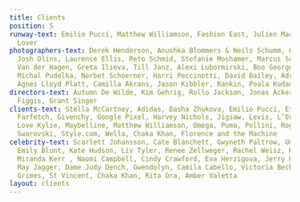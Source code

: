 ```yaml
---
title: Clients
position: 5
runway-text: Emilio Pucci, Matthew Williamson, Fashion East, Julien Macdonald, Antipodium,
  Lover
photographers-text: Derek Henderson, Anushka Blommers & Neils Schumm, Colin Dodgson,
  Josh Olins, Laurence Ellis, Reto Schmid, Stefanie Moshamer, Marcus Schaefer, Janneke
  Van der Hagen, Greta Ilieva, Till Janz, Alexi Lubormirski, Boo George, Nadav Kander,
  Michal Pudelka, Norbet Schoerner, Harri Peccinotti, David Bailey, Adrian Samson,
  Agnes Lloyd Platt, Camilla Akrans, Jason Kibbler, Rankin, Poala Kudacki, Jonas Ackerlund
directors-text: Autumn De Wilde, Kim Gehrig, Rollo Jackson, Jonas Ackerlund, Mike
  Figgis, Grant Singer
clients-text: Stella McCartney, Adidas, Dasha Zhukova, Emilio Pucci, Etre Cecile,
  Farfetch, Givenchy, Google Pixel, Harvey Nichols, Jigsaw, Levis, L’Oreal, Lane Crawford,
  Love Kylie, Maybelline, Matthew Williamson, Omega, Puma, Pollini, Roger Vivier,
  Swarovski, Style.com, Wella, Chaka Khan, Florence and the Machine
celebrity-text: Scarlett Johansson, Cate Blanchett, Gwyneth Paltrow, Uma Thurman,
  Emily Blunt, Kate Hudson, Liv Tyler, Renee Zellweger, Rachel Weisz, Rebecca Hall,
  Miranda Kerr , Naomi Campbell, Cindy Crawford, Eva Herzigova, Jerry Hall, Georgia
  May Jagger, Dame Judy Dench, Gwendolyn, Camila Cabello, Victoria Beckham, Lily James,
  Grimes, St Vincent, Chaka Khan, Rita Ora, Amber Valetta
layout: clients
---
```


